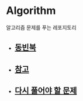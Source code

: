 # Algorithm

알고리즘 문제를 푸는 레포지토리

- ## [동빈북](src/com/company/dongbinbook/동빈북.md)
- ## [참고](src/com/company/good/read.md)
- ## [다시 풀어야 할 문제](src/com/company/good/다시풀어야할문제.md)
